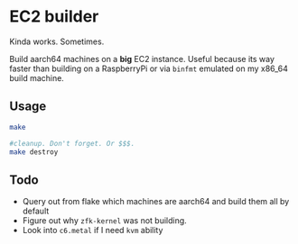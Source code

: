 # EC2 builder

Kinda works. Sometimes.

Build aarch64 machines on a **big** EC2 instance. Useful because its way faster
than building on a RaspberryPi or via `binfmt` emulated on my x86_64 build
machine.

## Usage

```bash
make

#cleanup. Don't forget. Or $$$.
make destroy
```

## Todo

- Query out from flake which machines are aarch64 and build them all by default
- Figure out why `zfk-kernel` was not building.
- Look into `c6.metal` if I need `kvm` ability
